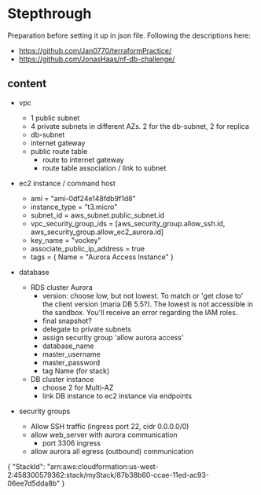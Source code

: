 # Stepthrough
Preparation before setting it up in json file.
Following the descriptions here:
- https://github.com/Jan0770/terraformPractice/
- https://github.com/JonasHaas/nf-db-challenge/

## content
- vpc
  - 1 public subnet
  - 4 private subnets in different AZs. 2 for the db-subnet, 2 for replica
  - db-subnet
  - internet gateway
  - public route table
    - route to internet gateway
    - route table association / link to subnet

- ec2 instance / command host
  - ami           = "ami-0df24e148fdb9f1d8"
  - instance_type = "t3.micro"
  - subnet_id = aws_subnet.public_subnet.id
  - vpc_security_group_ids = [aws_security_group.allow_ssh.id, aws_security_group.allow_ec2_aurora.id]
  - key_name = "vockey"
  - associate_public_ip_address = true
  - tags = {  Name = "Aurora Access Instance"  }

- database 
  - RDS cluster Aurora
    - version: choose low, but not lowest. To match or 'get close to'  the client version (maria DB 5.5?). The lowest is not accessible in the sandbox. You'll receive an error regarding the IAM roles.
    - final snapshot?
    - delegate to private subnets
    - assign security group 'allow aurora access'
    - database_name
    - master_username
    - master_password
    - tag Name (for stack)
  - DB cluster instance
    - choose 2 for Multi-AZ
    - link DB instance to ec2 instance via endpoints

- security groups
  - Allow SSH traffic (ingress port 22, cidr 0.0.0.0/0)
  - allow web_server with aurora communication
    - port 3306 ingress
  - allow aurora all egress (outbound) communication



{
    "StackId": "arn:aws:cloudformation:us-west-2:458300579362:stack/myStack/87b38b60-ccae-11ed-ac93-06ee7d5dda8b"
}
